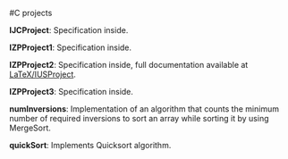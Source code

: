 #C projects

**IJCProject**: Specification inside.

**IZPProject1**: Specification inside.

**IZPProject2**: Specification inside, full documentation available at [LaTeX/IUSProject](https://github.com/Vixian/education/tree/master/LaTeX/IUSProject).

**IZPProject3**: Specification inside.

**numInversions**: Implementation of an algorithm that counts the minimum number of required inversions to sort an array while sorting it by using MergeSort.

**quickSort**: Implements Quicksort algorithm.
